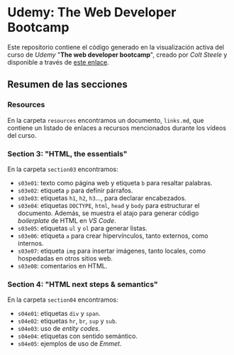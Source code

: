 # Udemy: The Web Developer Bootcamp

Este repositorio contiene el código generado en la visualización activa del curso de _Udemy_ "**The web developer bootcamp**", creado por _Colt Steele_ y disponible a través de [este enlace](https://www.udemy.com/course/the-web-developer-bootcamp/).

## Resumen de las secciones

### Resources

En la carpeta `resources` encontramos un documento, `links.md`, que contiene un listado de enlaces a recursos mencionados durante los vídeos del curso.

### Section 3: "HTML, the essentials"

En la carpeta `section03` encontramos:

-   `s03e01`: texto como página web y etiqueta `b` para resaltar palabras.
-   `s03e02`: etiqueta `p` para definir párrafos.
-   `s03e03`: etiquetas `h1`, `h2`, `h3`..., para declarar encabezados.
-   `s03e04`: etiquetas `DOCTYPE`, `html`, `head` y `body` para estructurar el documento. Además, se muestra el atajo para generar código _boilerplate_ de HTML en _VS Code_.
-   `s03e05`: etiquetas `ul` y `ol` para generar listas.
-   `s03e06`: etiqueta `a` para crear hipervínculos, tanto externos, como internos.
-   `s03e07`: etiqueta `img` para insertar imágenes, tanto locales, como hospedadas en otros sitios web.
-   `s03e08`: comentarios en HTML.

### Section 4: "HTML next steps & semantics"

En la carpeta `section04` encontramos:

-   `s04e01`: etiquetas `div` y `span`.
-   `s04e02`: etiquetas `hr`, `br`, `sup` y `sub`.
-   `s04e03`: uso de _entity codes_.
-   `s04e04`: etiquetas con sentido semántico.
-   `s04e05`: ejemplos de uso de _Emmet_.

